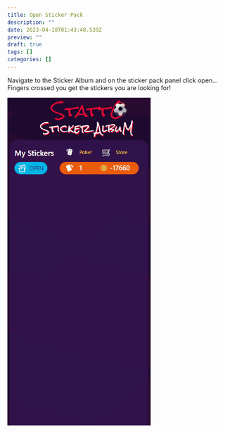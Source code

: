```yaml
---
title: Open Sticker Pack
description: ""
date: 2023-04-18T01:43:48.539Z
preview: ""
draft: true
tags: []
categories: []
---
```


Navigate to the Sticker Album and on the sticker pack panel click open... Fingers crossed you get the stickers you are looking for!

![Open Sticker Pack](../assets/openStickerPack.gif)